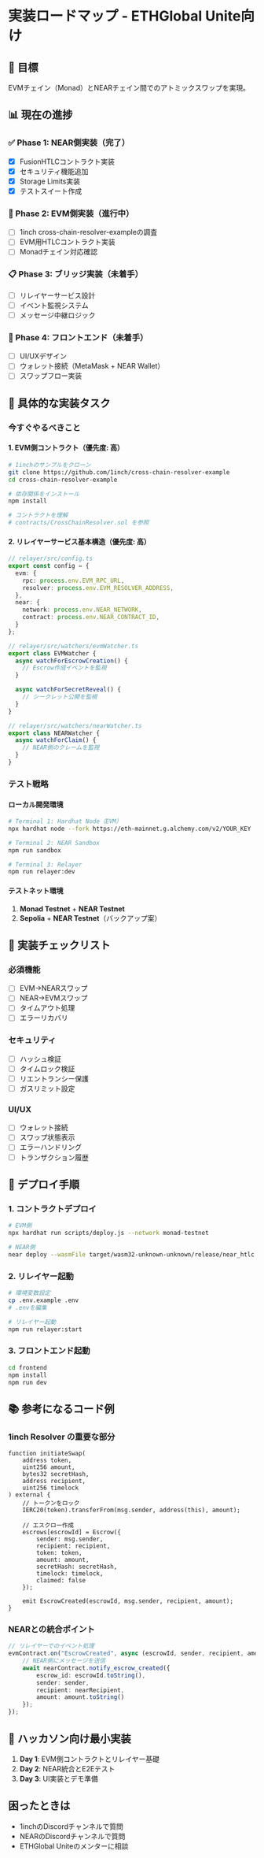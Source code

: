 # 実装ロードマップ - ETHGlobal Unite向け

## 🎯 目標
EVMチェイン（Monad）とNEARチェイン間でのアトミックスワップを実現。

## 📊 現在の進捗

### ✅ Phase 1: NEAR側実装（完了）
- [x] FusionHTLCコントラクト実装
- [x] セキュリティ機能追加
- [x] Storage Limits実装
- [x] テストスイート作成

### 🚧 Phase 2: EVM側実装（進行中）
- [ ] 1inch cross-chain-resolver-exampleの調査
- [ ] EVM用HTLCコントラクト実装
- [ ] Monadチェイン対応確認

### 📋 Phase 3: ブリッジ実装（未着手）
- [ ] リレイヤーサービス設計
- [ ] イベント監視システム
- [ ] メッセージ中継ロジック

### 🎨 Phase 4: フロントエンド（未着手）
- [ ] UI/UXデザイン
- [ ] ウォレット接続（MetaMask + NEAR Wallet）
- [ ] スワップフロー実装

## 🔧 具体的な実装タスク

### 今すぐやるべきこと

#### 1. EVM側コントラクト（優先度: 高）
```bash
# 1inchのサンプルをクローン
git clone https://github.com/1inch/cross-chain-resolver-example
cd cross-chain-resolver-example

# 依存関係をインストール
npm install

# コントラクトを理解
# contracts/CrossChainResolver.sol を参照
```

#### 2. リレイヤーサービス基本構造（優先度: 高）
```typescript
// relayer/src/config.ts
export const config = {
  evm: {
    rpc: process.env.EVM_RPC_URL,
    resolver: process.env.EVM_RESOLVER_ADDRESS,
  },
  near: {
    network: process.env.NEAR_NETWORK,
    contract: process.env.NEAR_CONTRACT_ID,
  }
};

// relayer/src/watchers/evmWatcher.ts
export class EVMWatcher {
  async watchForEscrowCreation() {
    // Escrow作成イベントを監視
  }

  async watchForSecretReveal() {
    // シークレット公開を監視
  }
}

// relayer/src/watchers/nearWatcher.ts
export class NEARWatcher {
  async watchForClaim() {
    // NEAR側のクレームを監視
  }
}
```

### テスト戦略

#### ローカル開発環境
```bash
# Terminal 1: Hardhat Node（EVM）
npx hardhat node --fork https://eth-mainnet.g.alchemy.com/v2/YOUR_KEY

# Terminal 2: NEAR Sandbox
npm run sandbox

# Terminal 3: Relayer
npm run relayer:dev
```

#### テストネット環境
1. **Monad Testnet** + **NEAR Testnet**
2. **Sepolia** + **NEAR Testnet**（バックアップ案）

## 📝 実装チェックリスト

### 必須機能
- [ ] EVM→NEARスワップ
- [ ] NEAR→EVMスワップ
- [ ] タイムアウト処理
- [ ] エラーリカバリ

### セキュリティ
- [ ] ハッシュ検証
- [ ] タイムロック検証
- [ ] リエントランシー保護
- [ ] ガスリミット設定

### UI/UX
- [ ] ウォレット接続
- [ ] スワップ状態表示
- [ ] エラーハンドリング
- [ ] トランザクション履歴

## 🚀 デプロイ手順

### 1. コントラクトデプロイ
```bash
# EVM側
npx hardhat run scripts/deploy.js --network monad-testnet

# NEAR側
near deploy --wasmFile target/wasm32-unknown-unknown/release/near_htlc.wasm --accountId YOUR_ACCOUNT.testnet
```

### 2. リレイヤー起動
```bash
# 環境変数設定
cp .env.example .env
# .envを編集

# リレイヤー起動
npm run relayer:start
```

### 3. フロントエンド起動
```bash
cd frontend
npm install
npm run dev
```

## 📚 参考になるコード例

### 1inch Resolver の重要な部分
```solidity
function initiateSwap(
    address token,
    uint256 amount,
    bytes32 secretHash,
    address recipient,
    uint256 timelock
) external {
    // トークンをロック
    IERC20(token).transferFrom(msg.sender, address(this), amount);

    // エスクロー作成
    escrows[escrowId] = Escrow({
        sender: msg.sender,
        recipient: recipient,
        token: token,
        amount: amount,
        secretHash: secretHash,
        timelock: timelock,
        claimed: false
    });

    emit EscrowCreated(escrowId, msg.sender, recipient, amount);
}
```

### NEARとの統合ポイント
```typescript
// リレイヤーでのイベント処理
evmContract.on("EscrowCreated", async (escrowId, sender, recipient, amount) => {
    // NEAR側にメッセージを送信
    await nearContract.notify_escrow_created({
        escrow_id: escrowId.toString(),
        sender: sender,
        recipient: nearRecipient,
        amount: amount.toString()
    });
});
```

## 🎯 ハッカソン向け最小実装

1. **Day 1**: EVM側コントラクトとリレイヤー基礎
2. **Day 2**: NEAR統合とE2Eテスト
3. **Day 3**: UI実装とデモ準備

## 困ったときは

- 1inchのDiscordチャンネルで質問
- NEARのDiscordチャンネルで質問
- ETHGlobal Uniteのメンターに相談
